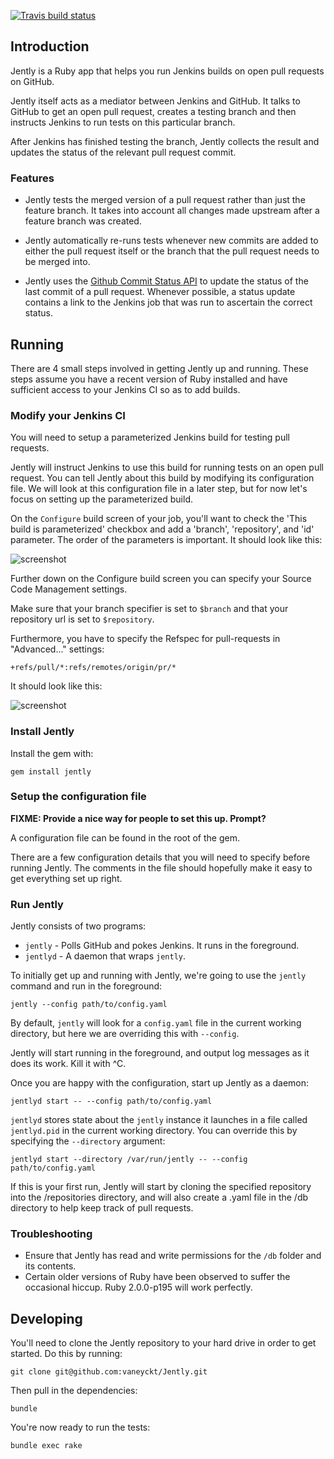 [![Travis build status](https://travis-ci.org/vaneyckt/Jently.png?branch=master)](https://travis-ci.org/vaneyckt/Jently)

## Introduction

Jently is a Ruby app that helps you run Jenkins builds on open pull requests on GitHub. 

Jently itself acts as a mediator between Jenkins and GitHub. It talks to GitHub to get an open pull request, creates a testing branch and then instructs Jenkins to run tests on this particular branch. 

After Jenkins has finished testing the branch, Jently collects the result and updates the status of the relevant pull request commit.

### Features

- Jently tests the merged version of a pull request rather than just the feature branch. It takes into account all changes made upstream after a feature branch was created.

- Jently automatically re-runs tests whenever new commits are added to either the pull request itself or the branch that the pull request needs to be merged into.

- Jently uses the [Github Commit Status API](https://github.com/blog/1227-commit-status-api) to update the status of the last commit of a pull request. Whenever possible, a status update contains a link to the Jenkins job that was run to ascertain the correct status.

## Running

There are 4 small steps involved in getting Jently up and running. These steps assume you have a recent version of Ruby installed and have sufficient access to your Jenkins CI so as to add builds.

### Modify your Jenkins CI

You will need to setup a parameterized Jenkins build for testing pull requests. 

Jently will instruct Jenkins to use this build for running tests on an open pull request. You can tell Jently about this build by modifying its configuration file. We will look at this configuration file in a later step, but for now let's focus on setting up the parameterized build.

On the `Configure` build screen of your job, you'll want to check the 'This build is parameterized' checkbox and add a 'branch', 'repository', and 'id' parameter. The order of the parameters is important. It should look like this:

![screenshot](http://imgur.com/5Q3iA.png)

Further down on the Configure build screen you can specify your Source Code Management settings. 

Make sure that your branch specifier is set to `$branch` and that your repository url is set to `$repository`. 

Furthermore, you have to specify the Refspec for pull-requests in "Advanced..." settings:

```
+refs/pull/*:refs/remotes/origin/pr/*
```

It should look like this:

![screenshot](http://imgur.com/LbdKFTY.png)

### Install Jently

Install the gem with: 

``` 
gem install jently
```

### Setup the configuration file

**FIXME: Provide a nice way for people to set this up. Prompt?**

A configuration file can be found in the root of the gem. 

There are a few configuration details that you will need to specify before running Jently. The comments in the file should hopefully make it easy to get everything set up right.

### Run Jently

Jently consists of two programs: 

 - `jently` - Polls GitHub and pokes Jenkins. It runs in the foreground.
 - `jentlyd` - A daemon that wraps `jently`. 

To initially get up and running with Jently, we're going to use the `jently` command and run in the foreground:

```
jently --config path/to/config.yaml
```

By default, `jently` will look for a `config.yaml` file in the current working directory, but here we are overriding this with `--config`.

Jently will start running in the foreground, and output log messages as it does its work. Kill it with ^C. 

Once you are happy with the configuration, start up Jently as a daemon:

```
jentlyd start -- --config path/to/config.yaml
```

`jentlyd` stores state about the `jently` instance it launches in a file called `jentlyd.pid` in the current working directory. You can override this by specifying the `--directory` argument:

```
jentlyd start --directory /var/run/jently -- --config path/to/config.yaml
```

If this is your first run, Jently will start by cloning the specified repository into the /repositories directory, and will also create a .yaml file in the /db directory to help keep track of pull requests.


### Troubleshooting

- Ensure that Jently has read and write permissions for the `/db` folder and its contents.
- Certain older versions of Ruby have been observed to suffer the occasional hiccup. Ruby 2.0.0-p195 will work perfectly.


## Developing

You'll need to clone the Jently repository to your hard drive in order to get started. Do this by running:

```
git clone git@github.com:vaneyckt/Jently.git
```

Then pull in the dependencies: 

``` 
bundle
```

You're now ready to run the tests:

``` 
bundle exec rake
```

